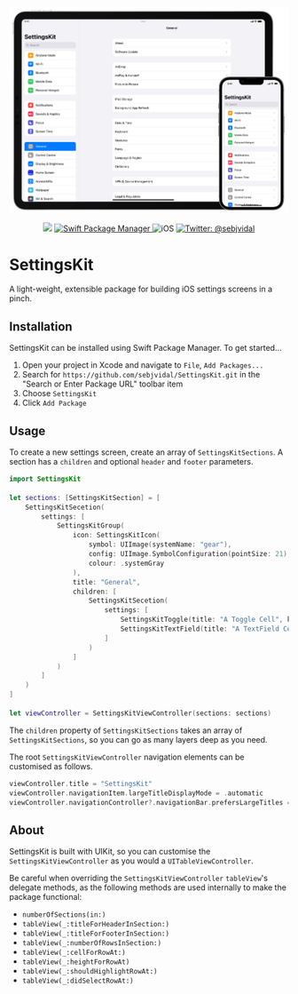 <p align="center">
    <img src="Images/SettingsKit.png" width="600" max-width="90%" alt="SettingsKit" />
</p>

<p align="center">
    <img src="https://img.shields.io/badge/Swift-5.7-orange.svg" />
    <a href="https://swift.org/package-manager">
        <img src="https://img.shields.io/badge/spm-compatible-brightgreen.svg?style=flat" alt="Swift Package Manager" />
    </a>
     <img src="https://img.shields.io/badge/platforms-iOS-brightgreen.svg?style=flat" alt="iOS" />
    <a href="https://twitter.com/johnsundell">
        <img src="https://img.shields.io/badge/twitter-@sebjvidal-blue.svg?style=flat" alt="Twitter: @sebjvidal" />
    </a>
</p>

# SettingsKit

A light-weight, extensible package for building iOS settings screens in a pinch.

## Installation
SettingsKit can be installed using Swift Package Manager. To get started...
1. Open your project in Xcode and navigate to `File`, `Add Packages...`
2. Search for `https://github.com/sebjvidal/SettingsKit.git` in the "Search or Enter Package URL" toolbar item
3. Choose `SettingsKit`
4. Click `Add Package`

## Usage
To create a new settings screen, create an array of `SettingsKitSections`. A section has a `children` and optional `header` and `footer` parameters.
```swift
import SettingsKit

let sections: [SettingsKitSection] = [
    SettingsKitSecetion(
        settings: [
            SettingsKitGroup(
                icon: SettingsKitIcon(
                    symbol: UIImage(systemName: "gear"),
                    config: UIImage.SymbolConfiguration(pointSize: 21),
                    colour: .systemGray
                ),
                title: "General",
                children: [
                    SettingsKitSecetion(
                        settings: [
                            SettingsKitToggle(title: "A Toggle Cell", key: "toggle")
                            SettingsKitTextField(title: "A TextField Cell", key: "textField")
                        ]
                    )
                ]
            )
        ]
    )
]

let viewController = SettingsKitViewController(sections: sections)
```
The `children` property of `SettingsKitSections` takes an array of `SettingsKitSections`, so you can go as many layers deep as you need.

The root `SettingsKitViewController` navigation elements can be customised as follows.
```swift
viewController.title = "SettingsKit"
viewController.navigationItem.largeTitleDisplayMode = .automatic
viewController.navigationController?.navigationBar.prefersLargeTitles = true
```

## About
SettingsKit is built with UIKit, so you can customise the `SettingsKitViewController` as you would a `UITableViewController`.

Be careful when overriding the `SettingsKitViewController` `tableView`'s delegate methods, as the following methods are used internally to make the package functional: 
- `numberOfSections(in:)`
- `tableView(_:titleForHeaderInSection:)`
- `tableView(_:titleForFooterInSection:)`
- `tableView(_:numberOfRowsInSection:)`
- `tableView(_:cellForRowAt:)`
- `tableView(_:heightForRowAt)`
- `tableView(_:shouldHighlightRowAt:)`
- `tableView(_:didSelectRowAt:)`
